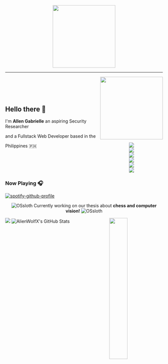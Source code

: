<!-- AlienWolfX -->

<div align="center">
  <img src = "https://github.com/shinjitsue/shinjitsue/assets/71762653/b917dd38-ef9b-45e2-92ed-7ec42c9ea6fe" width=200 />
</div>

---

<div style="display: flex; justify-content: space-between; align-items: center;">
  <div>
    <h2>Hello there 👋</h2>
    <p>I'm <b>Allen Gabrielle</b> an aspiring Security Researcher</p>
    <p>and a Fullstack Web Developer based in the</p>
    <p>Philippines 🇵🇭</p>
  </div>
  <div style="display: flex; flex-direction: column; align-items: center;">
    <!-- ME -->
    <img style="width: 200px; height: 200px" src="https://i.imgur.com/5SBugzq.png" />
    <!-- Start Socials -->
    <div style="display: flex; flex-direction: column; align-items: center; margin-top: 10px;">
      <a href="https://www.facebook.com/cruizallen">
        <img src="https://img.shields.io/badge/Facebook-blue?logo=facebook">
      </a>
      <a href="https://www.instagram.com/cruizallen">
        <img src="https://img.shields.io-badge/Instagram-purple?logo=instagram">
      </a>
      <a href="mailto:allengabrielle.cruiz@carsu.edu.ph">
        <img src="https://img.shields.io/badge/Gmail-white?logo=gmail">
      </a>
      <a href="https://www.tiktok.com/@cruizallen">
        <img src="https://img.shields.io/badge/Tiktok-black?logo=tiktok">
      </a>
      <a href="https://www.reddit.com/user/AlienWolfX05">
        <img src="https://img.shields.io/badge/Reddit-white?logo=reddit">
      </a>
      <a href="https://www.linkedin.com/in/cruizallen">
        <img src="https://img.shields.io/badge/LinkedIn-blue?logo=linkedin">
      </a>
    </div>
    <!-- End Socials -->
  </div>
</div>


### Now Playing 🎧

<div align="left">

[![spotify-github-profile](https://spotify-github-profile.kittinanx.com/api/view?uid=eui8z7q3mzgrl6ogni10r05f6&cover_image=true&theme=novatorem&show_offline=true&background_color=121212&interchange=false&bar_color=53b14f&bar_color_cover=false)](https://spotify-github-profile.kittinanx.com/api/view?uid=eui8z7q3mzgrl6ogni10r05f6&redirect=true)

</div>

<div align="center">

![OSsloth](https://git.io/OSsloth) Currently working on our thesis about **chess and computer vision!** ![OSsloth](https://git.io/OSsloth)

</div>

<img align="right" width="34%" src="https://i.imgur.com/Vv2BLiW.png"/>

<a align="left">
  <img src="https://github-stats-alpha.vercel.app/api?username=AlienWolfX&cc=151515&tc=fff&ic=0a6da4&bc=151515">
</a>

<a align="left">
  <img src="https://github-readme-streak-stats.herokuapp.com/?user=AlienWolfX&theme=dark&hide_border=true" alt="AlienWolfX's GitHub Stats" />
</a>

<div align="center">

<!-- <a>
  <img src="https://visitcount.itsvg.in/api?id=AlienWolfX&label=Visits&color=6&icon=0&pretty=true" />
</a> -->

<br />
<br />

<!--START_SECTION:waka-->

<!--END_SECTION:waka-->

</div>

